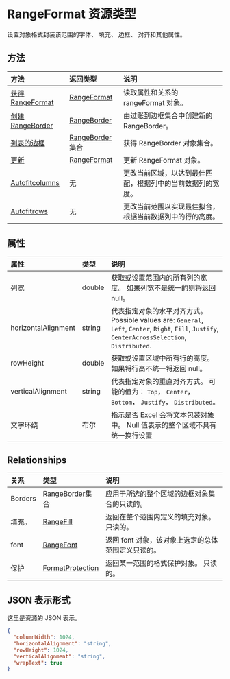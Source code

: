 # <a name="rangeformat-resource-type"></a>RangeFormat 资源类型

设置对象格式封装该范围的字体、 填充、 边框、 对齐和其他属性。


## <a name="methods"></a>方法

| 方法           | 返回类型    |说明|
|:---------------|:--------|:----------|
|[获得 RangeFormat](../api/rangeformat_get.md) | [RangeFormat](rangeformat.md) |读取属性和关系的 rangeFormat 对象。|
|[创建 RangeBorder](../api/rangeformat_post_borders.md) |[RangeBorder](rangeborder.md)| 由过账到边框集合中创建新的 RangeBorder。|
|[列表的边框](../api/rangeformat_list_borders.md) |[RangeBorder](rangeborder.md)集合| 获得 RangeBorder 对象集合。|
|[更新](../api/rangeformat_update.md) | [RangeFormat](rangeformat.md) |更新 RangeFormat 对象。 |
|[Autofitcolumns](../api/rangeformat_autofitcolumns.md)|无|更改当前区域，以达到最佳匹配，根据列中的当前数据列的宽度。|
|[Autofitrows](../api/rangeformat_autofitrows.md)|无|更改当前范围以实现最佳拟合，根据当前数据列中的行的高度。|

## <a name="properties"></a>属性
| 属性     | 类型   |说明|
|:---------------|:--------|:----------|
|列宽|double|获取或设置范围内的所有列的宽度。 如果列宽不是统一的则将返回 null。|
|horizontalAlignment|string|代表指定对象的水平对齐方式。 Possible values are: `General`, `Left`, `Center`, `Right`, `Fill`, `Justify`, `CenterAcrossSelection`, `Distributed`.|
|rowHeight|double|获取或设置区域中所有行的高度。 如果将行高不统一将返回 null。|
|verticalAlignment|string|代表指定对象的垂直对齐方式。 可能的值为︰ `Top`， `Center`， `Bottom`， `Justify`， `Distributed`。|
|文字环绕|布尔|指示是否 Excel 会将文本包装对象中。 Null 值表示的整个区域不具有统一换行设置|

## <a name="relationships"></a>Relationships
| 关系 | 类型   |说明|
|:---------------|:--------|:----------|
|Borders|[RangeBorder](rangeborder.md)集合|应用于所选的整个区域的边框对象集合的只读的。|
|填充。|[RangeFill](rangefill.md)|返回在整个范围内定义的填充对象。 只读的。|
|font|[RangeFont](rangefont.md)|返回 font 对象，该对象上选定的总体范围定义只读的。|
|保护|[FormatProtection](formatprotection.md)|返回某一范围的格式保护对象。 只读的。|

## <a name="json-representation"></a>JSON 表示形式

这里是资源的 JSON 表示。

<!-- {
  "blockType": "resource",
  "optionalProperties": [

  ],
  "@odata.type": "microsoft.graph.rangeFormat"
}-->

```json
{
  "columnWidth": 1024,
  "horizontalAlignment": "string",
  "rowHeight": 1024,
  "verticalAlignment": "string",
  "wrapText": true
}

```

<!-- uuid: 8fcb5dbc-d5aa-4681-8e31-b001d5168d79
2015-10-25 14:57:30 UTC -->
<!-- {
  "type": "#page.annotation",
  "description": "RangeFormat resource",
  "keywords": "",
  "section": "documentation",
  "tocPath": ""
}-->